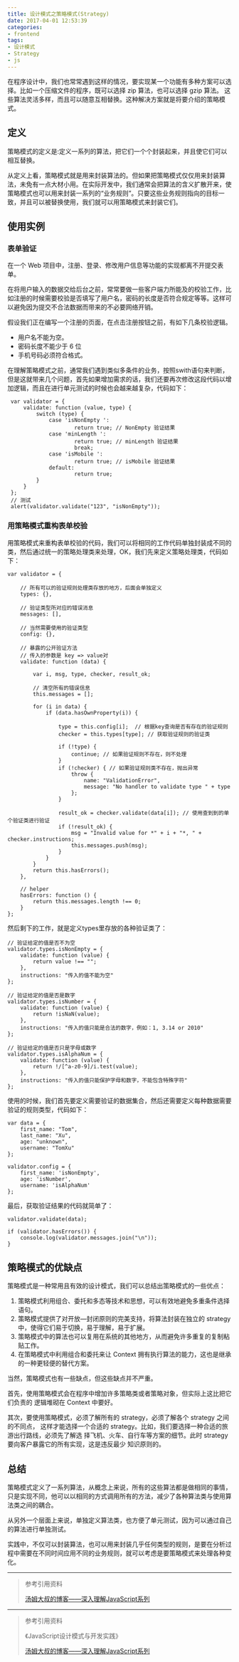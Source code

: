 ```yaml
---
title: 设计模式之策略模式(Strategy)
date: 2017-04-01 12:53:39
categories:
- frontend
tags:
- 设计模式
- Strategy
- js
---
```


在程序设计中，我们也常常遇到这样的情况，要实现某一个功能有多种方案可以选择。比如一个压缩文件的程序，既可以选择 zip 算法，也可以选择 gzip 算法。
这些算法灵活多样，而且可以随意互相替换。这种解决方案就是将要介绍的策略模式。

## 定义

策略模式的定义是:定义一系列的算法，把它们一个个封装起来，并且使它们可以相互替换。

从定义上看，策略模式就是用来封装算法的。但如果把策略模式仅仅用来封装算法，未免有一点大材小用。在实际开发中，我们通常会把算法的含义扩散开来，使策略模式也可以用来封装一系列的“业务规则”。只要这些业务规则指向的目标一致，并且可以被替换使用，我们就可以用策略模式来封装它们。

<!--more-->

## 使用实例

### 表单验证

在一个 Web 项目中，注册、登录、修改用户信息等功能的实现都离不开提交表单。

在将用户输入的数据交给后台之前，常常要做一些客户端力所能及的校验工作，比如注册的时候需要校验是否填写了用户名，密码的长度是否符合规定等等。这样可以避免因为提交不合法数据而带来的不必要网络开销。

假设我们正在编写一个注册的页面，在点击注册按钮之前，有如下几条校验逻辑。

* 用户名不能为空。
* 密码长度不能少于 6 位
* 手机号码必须符合格式。


在理解策略模式之前，通常我们遇到类似多条件的业务，按照swith语句来判断，但是这就带来几个问题，首先如果增加需求的话，我们还要再次修改这段代码以增加逻辑，而且在进行单元测试的时候也会越来越复杂，代码如下：

```
 var validator = {
     validate: function (value, type) {
         switch (type) {
             case 'isNonEmpty ':
                     return true; // NonEmpty 验证结果
             case 'minLength ':
                     return true; // minLength 验证结果
                     break;
             case 'isMobile ':
                     return true; // isMobile 验证结果
             default:
                     return true;
         }
     }
 };
 // 测试
 alert(validator.validate("123", "isNonEmpty"));
```

### 用策略模式重构表单校验

用策略模式来重构表单校验的代码，我们可以将相同的工作代码单独封装成不同的类，然后通过统一的策略处理类来处理，OK，我们先来定义策略处理类，代码如下：

```
var validator = {

    // 所有可以的验证规则处理类存放的地方，后面会单独定义
    types: {},

    // 验证类型所对应的错误消息
    messages: [],

    // 当然需要使用的验证类型
    config: {},

    // 暴露的公开验证方法
    // 传入的参数是 key => value对
    validate: function (data) {

        var i, msg, type, checker, result_ok;

        // 清空所有的错误信息
        this.messages = [];

        for (i in data) {
            if (data.hasOwnProperty(i)) {

                type = this.config[i];  // 根据key查询是否有存在的验证规则
                checker = this.types[type]; // 获取验证规则的验证类

                if (!type) {
                    continue; // 如果验证规则不存在，则不处理
                }
                if (!checker) { // 如果验证规则类不存在，抛出异常
                    throw {
                        name: "ValidationError",
                        message: "No handler to validate type " + type
                    };
                }

                result_ok = checker.validate(data[i]); // 使用查到到的单个验证类进行验证
                if (!result_ok) {
                    msg = "Invalid value for *" + i + "*, " + checker.instructions;
                    this.messages.push(msg);
                }
            }
        }
        return this.hasErrors();
    },

    // helper
    hasErrors: function () {
        return this.messages.length !== 0;
    }
};
```

然后剩下的工作，就是定义types里存放的各种验证类了：

```
// 验证给定的值是否不为空
validator.types.isNonEmpty = {
    validate: function (value) {
        return value !== "";
    },
    instructions: "传入的值不能为空"
};

// 验证给定的值是否是数字
validator.types.isNumber = {
    validate: function (value) {
        return !isNaN(value);
    },
    instructions: "传入的值只能是合法的数字，例如：1, 3.14 or 2010"
};

// 验证给定的值是否只是字母或数字
validator.types.isAlphaNum = {
    validate: function (value) {
        return !/[^a-z0-9]/i.test(value);
    },
    instructions: "传入的值只能保护字母和数字，不能包含特殊字符"
};
```

使用的时候，我们首先要定义需要验证的数据集合，然后还需要定义每种数据需要验证的规则类型，代码如下：

```
var data = {
    first_name: "Tom",
    last_name: "Xu",
    age: "unknown",
    username: "TomXu"
};

validator.config = {
    first_name: 'isNonEmpty',
    age: 'isNumber',
    username: 'isAlphaNum'
};
```

最后，获取验证结果的代码就简单了：

```
validator.validate(data);

if (validator.hasErrors()) {
    console.log(validator.messages.join("\n"));
}
```

## 策略模式的优缺点

策略模式是一种常用且有效的设计模式，我们可以总结出策略模式的一些优点：

1. 策略模式利用组合、委托和多态等技术和思想，可以有效地避免多重条件选择语句。
2. 策略模式提供了对开放—封闭原则的完美支持，将算法封装在独立的 strategy 中，使得它们易于切换，易于理解，易于扩展。
3. 策略模式中的算法也可以复用在系统的其他地方，从而避免许多重复的复制粘贴工作。
4. 在策略模式中利用组合和委托来让 Context 拥有执行算法的能力，这也是继承的一种更轻便的替代方案。

当然，策略模式也有一些缺点，但这些缺点并不严重。

首先，使用策略模式会在程序中增加许多策略类或者策略对象，但实际上这比把它们负责的 逻辑堆砌在 Context 中要好。

其次，要使用策略模式，必须了解所有的 strategy，必须了解各个 strategy 之间的不同点， 这样才能选择一个合适的 strategy。比如，我们要选择一种合适的旅游出行路线，必须先了解选 择飞机、火车、自行车等方案的细节。此时 strategy 要向客户暴露它的所有实现，这是违反最少 知识原则的。

## 总结

策略模式定义了一系列算法，从概念上来说，所有的这些算法都是做相同的事情，只是实现不同，他可以以相同的方式调用所有的方法，减少了各种算法类与使用算法类之间的耦合。

从另外一个层面上来说，单独定义算法类，也方便了单元测试，因为可以通过自己的算法进行单独测试。

实践中，不仅可以封装算法，也可以用来封装几乎任何类型的规则，是要在分析过程中需要在不同时间应用不同的业务规则，就可以考虑是要策略模式来处理各种变化。


-----

> 参考引用资料
>
> [汤姆大叔的博客——深入理解JavaScript系列](http://www.cnblogs.com/TomXu/archive/2011/12/15/2288411.html)
>

-----

> 参考引用资料
>
> 《JavaScript设计模式与开发实践》
>
> [汤姆大叔的博客——深入理解JavaScript系列](http://www.cnblogs.com/TomXu/archive/2011/12/15/2288411.html)
>
